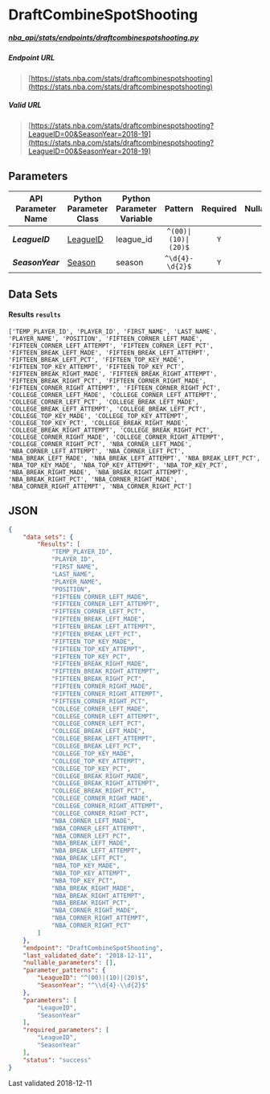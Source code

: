 # DraftCombineSpotShooting
##### [nba_api/stats/endpoints/draftcombinespotshooting.py](https://github.com/swar/nba_api/blob/master/nba_api/stats/endpoints/draftcombinespotshooting.py)

##### Endpoint URL
>[https://stats.nba.com/stats/draftcombinespotshooting](https://stats.nba.com/stats/draftcombinespotshooting)

##### Valid URL
>[https://stats.nba.com/stats/draftcombinespotshooting?LeagueID=00&SeasonYear=2018-19](https://stats.nba.com/stats/draftcombinespotshooting?LeagueID=00&SeasonYear=2018-19)

## Parameters
API Parameter Name | Python Parameter Class | Python Parameter Variable | Pattern | Required | Nullable
------------ | ------------ | ------------ | :-----------: | :---: | :---:
_**LeagueID**_ | [LeagueID](https://github.com/swar/nba_api/blob/master/docs/nba_api/stats/library/parameters.md#LeagueID) | league_id | `^(00)\|(10)\|(20)$` | `Y` |  | 
_**SeasonYear**_ | [Season](https://github.com/swar/nba_api/blob/master/docs/nba_api/stats/library/parameters.md#SeasonYear) | season | `^\d{4}-\d{2}$` | `Y` |  | 

## Data Sets
#### Results `results`
```text
['TEMP_PLAYER_ID', 'PLAYER_ID', 'FIRST_NAME', 'LAST_NAME', 'PLAYER_NAME', 'POSITION', 'FIFTEEN_CORNER_LEFT_MADE', 'FIFTEEN_CORNER_LEFT_ATTEMPT', 'FIFTEEN_CORNER_LEFT_PCT', 'FIFTEEN_BREAK_LEFT_MADE', 'FIFTEEN_BREAK_LEFT_ATTEMPT', 'FIFTEEN_BREAK_LEFT_PCT', 'FIFTEEN_TOP_KEY_MADE', 'FIFTEEN_TOP_KEY_ATTEMPT', 'FIFTEEN_TOP_KEY_PCT', 'FIFTEEN_BREAK_RIGHT_MADE', 'FIFTEEN_BREAK_RIGHT_ATTEMPT', 'FIFTEEN_BREAK_RIGHT_PCT', 'FIFTEEN_CORNER_RIGHT_MADE', 'FIFTEEN_CORNER_RIGHT_ATTEMPT', 'FIFTEEN_CORNER_RIGHT_PCT', 'COLLEGE_CORNER_LEFT_MADE', 'COLLEGE_CORNER_LEFT_ATTEMPT', 'COLLEGE_CORNER_LEFT_PCT', 'COLLEGE_BREAK_LEFT_MADE', 'COLLEGE_BREAK_LEFT_ATTEMPT', 'COLLEGE_BREAK_LEFT_PCT', 'COLLEGE_TOP_KEY_MADE', 'COLLEGE_TOP_KEY_ATTEMPT', 'COLLEGE_TOP_KEY_PCT', 'COLLEGE_BREAK_RIGHT_MADE', 'COLLEGE_BREAK_RIGHT_ATTEMPT', 'COLLEGE_BREAK_RIGHT_PCT', 'COLLEGE_CORNER_RIGHT_MADE', 'COLLEGE_CORNER_RIGHT_ATTEMPT', 'COLLEGE_CORNER_RIGHT_PCT', 'NBA_CORNER_LEFT_MADE', 'NBA_CORNER_LEFT_ATTEMPT', 'NBA_CORNER_LEFT_PCT', 'NBA_BREAK_LEFT_MADE', 'NBA_BREAK_LEFT_ATTEMPT', 'NBA_BREAK_LEFT_PCT', 'NBA_TOP_KEY_MADE', 'NBA_TOP_KEY_ATTEMPT', 'NBA_TOP_KEY_PCT', 'NBA_BREAK_RIGHT_MADE', 'NBA_BREAK_RIGHT_ATTEMPT', 'NBA_BREAK_RIGHT_PCT', 'NBA_CORNER_RIGHT_MADE', 'NBA_CORNER_RIGHT_ATTEMPT', 'NBA_CORNER_RIGHT_PCT']
```


## JSON
```json
{
    "data_sets": {
        "Results": [
            "TEMP_PLAYER_ID",
            "PLAYER_ID",
            "FIRST_NAME",
            "LAST_NAME",
            "PLAYER_NAME",
            "POSITION",
            "FIFTEEN_CORNER_LEFT_MADE",
            "FIFTEEN_CORNER_LEFT_ATTEMPT",
            "FIFTEEN_CORNER_LEFT_PCT",
            "FIFTEEN_BREAK_LEFT_MADE",
            "FIFTEEN_BREAK_LEFT_ATTEMPT",
            "FIFTEEN_BREAK_LEFT_PCT",
            "FIFTEEN_TOP_KEY_MADE",
            "FIFTEEN_TOP_KEY_ATTEMPT",
            "FIFTEEN_TOP_KEY_PCT",
            "FIFTEEN_BREAK_RIGHT_MADE",
            "FIFTEEN_BREAK_RIGHT_ATTEMPT",
            "FIFTEEN_BREAK_RIGHT_PCT",
            "FIFTEEN_CORNER_RIGHT_MADE",
            "FIFTEEN_CORNER_RIGHT_ATTEMPT",
            "FIFTEEN_CORNER_RIGHT_PCT",
            "COLLEGE_CORNER_LEFT_MADE",
            "COLLEGE_CORNER_LEFT_ATTEMPT",
            "COLLEGE_CORNER_LEFT_PCT",
            "COLLEGE_BREAK_LEFT_MADE",
            "COLLEGE_BREAK_LEFT_ATTEMPT",
            "COLLEGE_BREAK_LEFT_PCT",
            "COLLEGE_TOP_KEY_MADE",
            "COLLEGE_TOP_KEY_ATTEMPT",
            "COLLEGE_TOP_KEY_PCT",
            "COLLEGE_BREAK_RIGHT_MADE",
            "COLLEGE_BREAK_RIGHT_ATTEMPT",
            "COLLEGE_BREAK_RIGHT_PCT",
            "COLLEGE_CORNER_RIGHT_MADE",
            "COLLEGE_CORNER_RIGHT_ATTEMPT",
            "COLLEGE_CORNER_RIGHT_PCT",
            "NBA_CORNER_LEFT_MADE",
            "NBA_CORNER_LEFT_ATTEMPT",
            "NBA_CORNER_LEFT_PCT",
            "NBA_BREAK_LEFT_MADE",
            "NBA_BREAK_LEFT_ATTEMPT",
            "NBA_BREAK_LEFT_PCT",
            "NBA_TOP_KEY_MADE",
            "NBA_TOP_KEY_ATTEMPT",
            "NBA_TOP_KEY_PCT",
            "NBA_BREAK_RIGHT_MADE",
            "NBA_BREAK_RIGHT_ATTEMPT",
            "NBA_BREAK_RIGHT_PCT",
            "NBA_CORNER_RIGHT_MADE",
            "NBA_CORNER_RIGHT_ATTEMPT",
            "NBA_CORNER_RIGHT_PCT"
        ]
    },
    "endpoint": "DraftCombineSpotShooting",
    "last_validated_date": "2018-12-11",
    "nullable_parameters": [],
    "parameter_patterns": {
        "LeagueID": "^(00)|(10)|(20)$",
        "SeasonYear": "^\\d{4}-\\d{2}$"
    },
    "parameters": [
        "LeagueID",
        "SeasonYear"
    ],
    "required_parameters": [
        "LeagueID",
        "SeasonYear"
    ],
    "status": "success"
}
```

Last validated 2018-12-11
